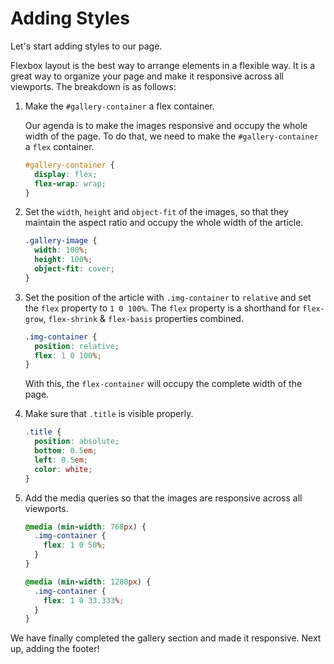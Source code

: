 # Adding Styles

Let's start adding styles to our page.

Flexbox layout is the best way to arrange elements in a flexible way. It is a great way to organize your page and make it responsive across all viewports. The breakdown is as follows:

1. Make the `#gallery-container` a flex container.

   Our agenda is to make the images responsive and occupy the whole width of the page. To do that, we need to make the `#gallery-container` a `flex` container.

   ```css
   #gallery-container {
     display: flex;
     flex-wrap: wrap;
   }
   ```

2. Set the `width`, `height` and `object-fit` of the images, so that they maintain the aspect ratio and occupy the whole width of the article.

   ```css
   .gallery-image {
     width: 100%;
     height: 100%;
     object-fit: cover;
   }
   ```

3. Set the position of the article with `.img-container` to `relative` and set the `flex` property to `1 0 100%`. The `flex` property is a shorthand for `flex-grow`, `flex-shrink` & `flex-basis` properties combined.

   ```css
   .img-container {
     position: relative;
     flex: 1 0 100%;
   }
   ```

   With this, the `flex-container` will occupy the complete width of the page.

4. Make sure that `.title` is visible properly.

   ```css
   .title {
     position: absolute;
     bottom: 0.5em;
     left: 0.5em;
     color: white;
   }
   ```

5. Add the media queries so that the images are responsive across all viewports.

   ```css
   @media (min-width: 768px) {
     .img-container {
       flex: 1 0 50%;
     }
   }

   @media (min-width: 1280px) {
     .img-container {
       flex: 1 0 33.333%;
     }
   }
   ```

We have finally completed the gallery section and made it responsive. Next up, adding the footer!
